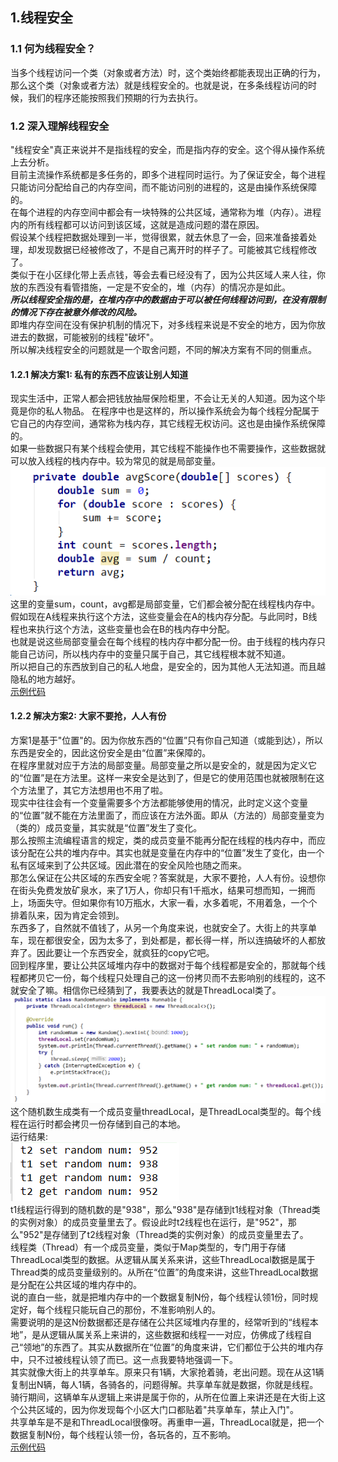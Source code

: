 ## 1.线程安全  
### 1.1 何为线程安全？  
当多个线程访问一个类（对象或者方法）时，这个类始终都能表现出正确的行为，那么这个类（对象或者方法）就是线程安全的。也就是说，在多条线程访问的时候，我们的程序还能按照我们预期的行为去执行。  
### 1.2 深入理解线程安全  
"线程安全"真正来说并不是指线程的安全，而是指内存的安全。这个得从操作系统上去分析。  
目前主流操作系统都是多任务的，即多个进程同时运行。为了保证安全，每个进程只能访问分配给自己的内存空间，而不能访问别的进程的，这是由操作系统保障的。  
在每个进程的内存空间中都会有一块特殊的公共区域，通常称为堆（内存）。进程内的所有线程都可以访问到该区域，这就是造成问题的潜在原因。  
假设某个线程把数据处理到一半，觉得很累，就去休息了一会，回来准备接着处理，却发现数据已经被修改了，不是自己离开时的样子了。可能被其它线程修改了。  
类似于在小区绿化带上丢点钱，等会去看已经没有了，因为公共区域人来人往，你放的东西没有看管措施，一定是不安全的，堆（内存）的情况亦是如此。  
***所以线程安全指的是，在堆内存中的数据由于可以被任何线程访问到，在没有限制的情况下存在被意外修改的风险。***  
即堆内存空间在没有保护机制的情况下，对多线程来说是不安全的地方，因为你放进去的数据，可能被别的线程"破坏"。  
所以解决线程安全的问题就是一个取舍问题，不同的解决方案有不同的侧重点。  
#### 1.2.1 解决方案1: 私有的东西不应该让别人知道  
现实生活中，正常人都会把钱放抽屉保险柜里，不会让无关的人知道。因为这个毕竟是你的私人物品。
在程序中也是这样的，所以操作系统会为每个线程分配属于它自己的内存空间，通常称为栈内存，其它线程无权访问。这也是由操作系统保障的。  
如果一些数据只有某个线程会使用，其它线程不能操作也不需要操作，这些数据就可以放入线程的栈内存中。较为常见的就是局部变量。  
![](/images/ThreadSafeByLocalVariables.png)  
这里的变量sum，count，avg都是局部变量，它们都会被分配在线程栈内存中。  
假如现在A线程来执行这个方法，这些变量会在A的栈内存分配。与此同时，B线程也来执行这个方法，这些变量也会在B的栈内存中分配。  
也就是说这些局部变量会在每个线程的栈内存中都分配一份。由于线程的栈内存只能自己访问，所以栈内存中的变量只属于自己，其它线程根本就不知道。  
所以把自己的东西放到自己的私人地盘，是安全的，因为其他人无法知道。而且越隐私的地方越好。  
[示例代码](https://github.com/BooksCup/java-concurrency/blob/master/src/main/java/com/bc/concurrency/thread/safe/ThreadSafeByLocalVariables.java)  
#### 1.2.2 解决方案2: 大家不要抢，人人有份  
方案1是基于"位置"的。因为你放东西的“位置”只有你自己知道（或能到达），所以东西是安全的，因此这份安全是由“位置”来保障的。  
在程序里就对应于方法的局部变量。局部变量之所以是安全的，就是因为定义它的“位置”是在方法里。这样一来安全是达到了，但是它的使用范围也就被限制在这个方法里了，其它方法想用也不用了啦。  
现实中往往会有一个变量需要多个方法都能够使用的情况，此时定义这个变量的“位置”就不能在方法里面了，而应该在方法外面。即从（方法的）局部变量变为（类的）成员变量，其实就是“位置”发生了变化。  
那么按照主流编程语言的规定，类的成员变量不能再分配在线程的栈内存中，而应该分配在公共的堆内存中。其实也就是变量在内存中的“位置”发生了变化，由一个私有区域来到了公共区域。因此潜在的安全风险也随之而来。  
那怎么保证在公共区域的东西安全呢？答案就是，大家不要抢，人人有份。设想你在街头免费发放矿泉水，来了1万人，你却只有1千瓶水，结果可想而知，一拥而上，场面失守。但如果你有10万瓶水，大家一看，水多着呢，不用着急，一个个排着队来，因为肯定会领到。  
东西多了，自然就不值钱了，从另一个角度来说，也就安全了。大街上的共享单车，现在都很安全，因为太多了，到处都是，都长得一样，所以连搞破坏的人都放弃了。因此要让一个东西安全，就疯狂的copy它吧。  
回到程序里，要让公共区域堆内存中的数据对于每个线程都是安全的，那就每个线程都拷贝它一份，每个线程只处理自己的这一份拷贝而不去影响别的线程的，这不就安全了嘛。相信你已经猜到了，我要表达的就是ThreadLocal类了。 
![](/images/ThreadSafeByThreadLocal.png)  
这个随机数生成类有一个成员变量threadLocal，是ThreadLocal类型的。每个线程在运行时都会拷贝一份存储到自己的本地。  
运行结果:  
![](/images/ThreadSafeByThreadLocalRunningResult.png)  
t1线程运行得到的随机数的是"938"，那么"938"是存储到t1线程对象（Thread类的实例对象）的成员变量里去了。假设此时t2线程也在运行，是"952"，那么"952"是存储到了t2线程对象（Thread类的实例对象）的成员变量里去了。  
线程类（Thread）有一个成员变量，类似于Map类型的，专门用于存储ThreadLocal类型的数据。从逻辑从属关系来讲，这些ThreadLocal数据是属于Thread类的成员变量级别的。从所在“位置”的角度来讲，这些ThreadLocal数据是分配在公共区域的堆内存中的。  
说的直白一些，就是把堆内存中的一个数据复制N份，每个线程认领1份，同时规定好，每个线程只能玩自己的那份，不准影响别人的。  
需要说明的是这N份数据都还是存储在公共区域堆内存里的，经常听到的“线程本地”，是从逻辑从属关系上来讲的，这些数据和线程一一对应，仿佛成了线程自己“领地”的东西了。其实从数据所在“位置”的角度来讲，它们都位于公共的堆内存中，只不过被线程认领了而已。这一点我要特地强调一下。  
其实就像大街上的共享单车。原来只有1辆，大家抢着骑，老出问题。现在从这1辆复制出N辆，每人1辆，各骑各的，问题得解。共享单车就是数据，你就是线程。骑行期间，这辆单车从逻辑上来讲是属于你的，从所在位置上来讲还是在大街上这个公共区域的，因为你发现每个小区大门口都贴着"共享单车，禁止入门"。  
共享单车是不是和ThreadLocal很像呀。再重申一遍，ThreadLocal就是，把一个数据复制N份，每个线程认领一份，各玩各的，互不影响。  
[示例代码](https://github.com/BooksCup/java-concurrency/blob/master/src/main/java/com/bc/concurrency/thread/safe/ThreadSafeByThreadLocal.java)  